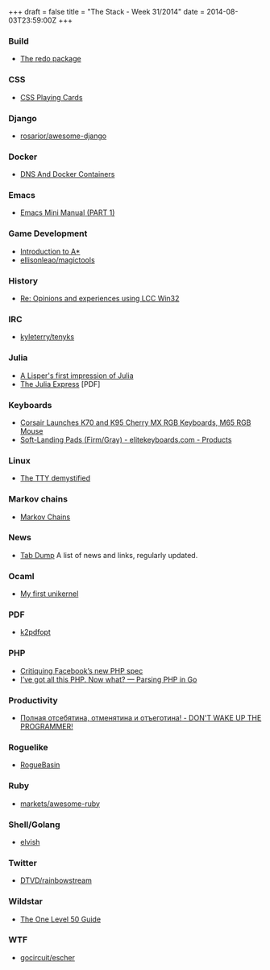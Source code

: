 +++
draft = false
title = "The Stack - Week 31/2014"
date = 2014-08-03T23:59:00Z
+++



### Build

 - [The redo package][Theredopackage]

[Theredopackage]: http://homepage.ntlworld.com/jonathan.deboynepollard/Softwares/redo.html


### CSS

 - [CSS Playing Cards][Cssplayingcards]

[Cssplayingcards]: http://selfthinker.github.io/CSS-Playing-Cards/#


### Django

 - [rosarior/awesome-django][Rosariorawesomedjango]

[Rosariorawesomedjango]: https://github.com/rosarior/awesome-django


### Docker

 - [DNS And Docker Containers][Dnsanddockercontainerswiredcraft]

[Dnsanddockercontainerswiredcraft]: http://wiredcraft.com/posts/2014/07/30/dns-and-docker-containers.html


### Emacs

 - [Emacs Mini Manual (PART 1)][Emacsminimanualpart1thebasics]

[Emacsminimanualpart1thebasics]: http://tuhdo.github.io/emacs-tutor.html


### Game Development

 - [Introduction to A*][Introductiontoa]
 - [ellisonleao/magictools][Ellisonleaomagictools]

[Introductiontoa]: http://www.redblobgames.com/pathfinding/a-star/introduction.html
[Ellisonleaomagictools]: https://github.com/ellisonleao/magictools


### History

 - [Re: Opinions and experiences using LCC Win32][Compcompilersreopinionsandexperiencesusinglccwin32]

[Compcompilersreopinionsandexperiencesusinglccwin32]: http://compilers.iecc.com/comparch/article/98-06-049


### IRC

 - [kyleterry/tenyks][Kyleterrytenyks]

[Kyleterrytenyks]: https://github.com/kyleterry/tenyks


### Julia

 - [A Lisper's first impression of Julia][Pcosblogalispersfirstimpressionofjulia]
 - [The Julia Express][juliaexpress] [PDF]

[Pcosblogalispersfirstimpressionofjulia]: http://p-cos.blogspot.de/2014/07/a-lispers-first-impression-of-julia.html

[juliaexpress]: http://bogumilkaminski.pl/files/julia_express.pdf


### Keyboards

 - [Corsair Launches K70 and K95 Cherry MX RGB Keyboards, M65 RGB Mouse][Anandtechcorsairlaunchesk70andk95cherrymxrgbkeyboardsm65rgbmouse]
 - [Soft-Landing Pads (Firm/Gray) - elitekeyboards.com - Products][Softlandingpadsfirmgrayelitekeyboardscomproducts]

[Anandtechcorsairlaunchesk70andk95cherrymxrgbkeyboardsm65rgbmouse]: http://www.anandtech.com/show/8097/corsair-launches-k70-and-k95-cherry-mx-rgb-keyboards-m65-rgb-mouse
[Softlandingpadsfirmgrayelitekeyboardscomproducts]: https://elitekeyboards.com/products.php?sub=access,slpads&pid=sl120_cf


### Linux

 - [The TTY demystified][Thettydemystified]

[Thettydemystified]: http://www.linusakesson.net/programming/tty/index.php


### Markov chains

 - [Markov Chains][Markovchains]

[Markovchains]: http://setosa.io/blog/2014/07/26/markov-chains/index.html


### News

 - [Tab Dump][Tabdump] A list of news and links, regularly updated.

[Tabdump]: http://tabdump.com/


### Ocaml

 - [My first unikernel][Myfirstunikernelthomasleonardsblog]

[Myfirstunikernelthomasleonardsblog]: http://roscidus.com/blog/blog/2014/07/28/my-first-unikernel/


### PDF

 - [k2pdfopt][Willuscomsk2pdfopt]

[Willuscomsk2pdfopt]: http://willus.com/k2pdfopt/


### PHP

 - [Critiquing Facebook’s new PHP spec][Critiquingfacebooksnewphpspecthecircleblog]
 - [I’ve got all this PHP. Now what? — Parsing PHP in Go][Stephensearlesivegotallthisphpnowwhatparsingphpingo]

[Critiquingfacebooksnewphpspecthecircleblog]: http://blog.circleci.com/critiquing-facebooks-new-php-spec/
[Stephensearlesivegotallthisphpnowwhatparsingphpingo]: https://stephensearles.com/?p=288


### Productivity

 - [Полная отсебятина, отменятина и отъеготина! - DON'T WAKE UP THE PROGRAMMER!][Dontwakeuptheprogrammer]

[Dontwakeuptheprogrammer]: http://alexthunder.livejournal.com/309815.html


### Roguelike

 - [RogueBasin][Roguebasin]

[Roguebasin]: http://www.roguebasin.com/index.php?title=Main_Page


### Ruby

 - [markets/awesome-ruby][Marketsawesomeruby]

[Marketsawesomeruby]: https://github.com/markets/awesome-ruby


### Shell/Golang

 - [elvish][Elvish]

[Elvish]: https://github.com/xiaq/elvish


### Twitter

 - [DTVD/rainbowstream][Dtvdrainbowstream]

[Dtvdrainbowstream]: https://github.com/DTVD/rainbowstream


### Wildstar

 - [The One Level 50 Guide][Theonelevel50guidetheultimateguidetowildstarsendgamepvemanoflegends]

[Theonelevel50guidetheultimateguidetowildstarsendgamepvemanoflegends]: http://www.manoflegends.com/admin/blog/wip-the-one-level-50-guide-the-ultimate-guide-to-wildstars-endgame-pve/


### WTF

 - [gocircuit/escher][Gocircuitescher]

[Gocircuitescher]: https://github.com/gocircuit/escher